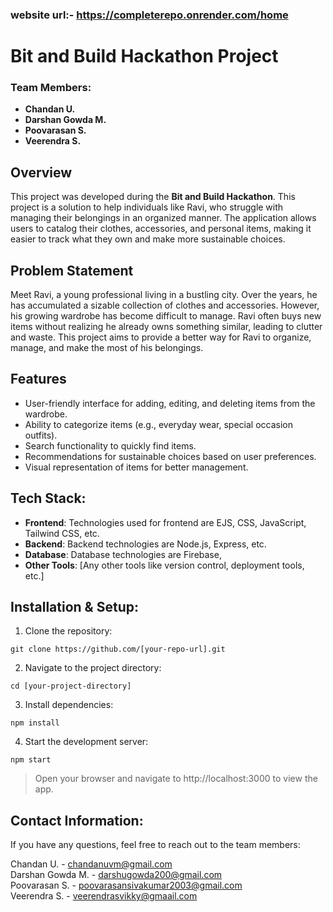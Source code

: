### website url:- https://completerepo.onrender.com/home

# Bit and Build Hackathon Project

### Team Members:
- **Chandan U.**
- **Darshan Gowda M.**
- **Poovarasan S.**
- **Veerendra S.**

## Overview
This project was developed during the **Bit and Build Hackathon**.
This project is a solution to help individuals like Ravi, who struggle with managing their belongings in an organized manner. The application allows users to catalog their clothes, accessories, and personal items, making it easier to track what they own and make more sustainable choices.

## Problem Statement

Meet Ravi, a young professional living in a bustling city. Over the years, he has accumulated a sizable collection of clothes and accessories. However, his growing wardrobe has become difficult to manage. Ravi often buys new items without realizing he already owns something similar, leading to clutter and waste. This project aims to provide a better way for Ravi to organize, manage, and make the most of his belongings.

## Features

- User-friendly interface for adding, editing, and deleting items from the wardrobe.
- Ability to categorize items (e.g., everyday wear, special occasion outfits).
- Search functionality to quickly find items.
- Recommendations for sustainable choices based on user preferences.
- Visual representation of items for better management.
  
## Tech Stack:
- **Frontend**: Technologies used for frontend are  EJS, CSS, JavaScript, Tailwind CSS, etc.
- **Backend**: Backend technologies are Node.js, Express, etc.
- **Database**: Database technologies are Firebase,
- **Other Tools**: [Any other tools like version control, deployment tools, etc.]

## Installation & Setup:

1. Clone the repository:
```
git clone https://github.com/[your-repo-url].git
```
2. Navigate to the project directory:
```
cd [your-project-directory]
```
3. Install dependencies:
```
npm install
```
4. Start the development server:
```
npm start
```


> Open your browser and navigate to http://localhost:3000 to view the app.


## Contact Information:


If you have any questions, feel free to reach out to the team members:

Chandan U. - chandanuvm@gmail.com<br>
Darshan Gowda M. - darshugowda200@gmail.com<br>
Poovarasan S. - poovarasansivakumar2003@gmail.com<br>
Veerendra S. - veerendrasvikky@gmaail.com
